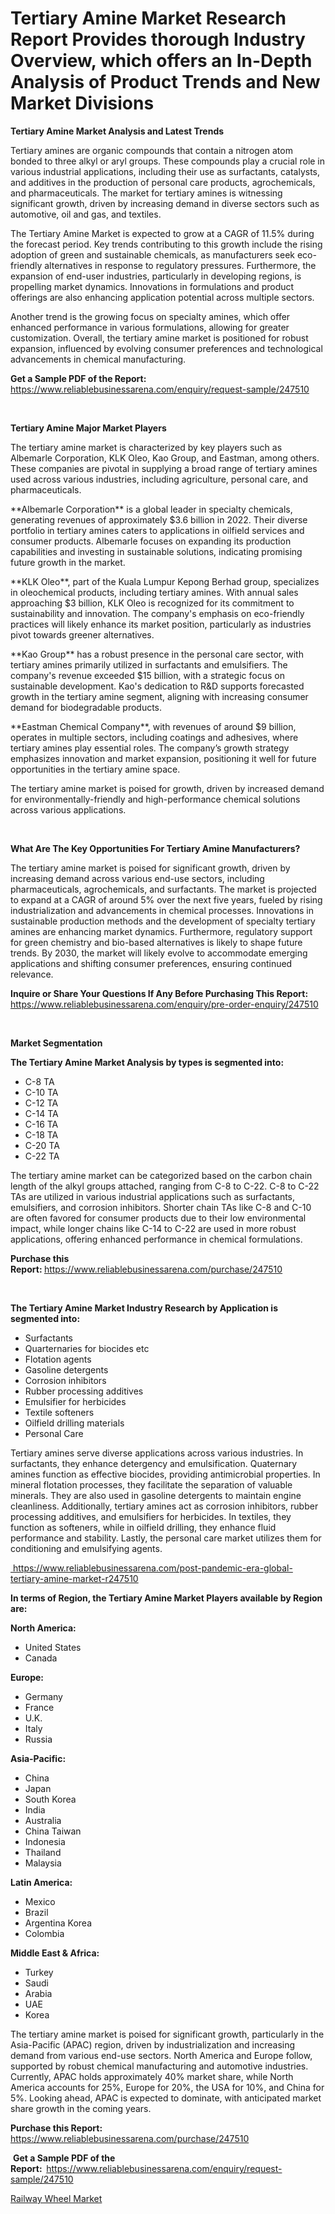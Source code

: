 <p><h1>Tertiary Amine Market Research Report Provides thorough Industry Overview, which offers an In-Depth Analysis of Product Trends and New Market Divisions</h1></p><p><strong>Tertiary Amine Market Analysis and Latest Trends</strong></p>
<p><p>Tertiary amines are organic compounds that contain a nitrogen atom bonded to three alkyl or aryl groups. These compounds play a crucial role in various industrial applications, including their use as surfactants, catalysts, and additives in the production of personal care products, agrochemicals, and pharmaceuticals. The market for tertiary amines is witnessing significant growth, driven by increasing demand in diverse sectors such as automotive, oil and gas, and textiles.</p><p>The Tertiary Amine Market is expected to grow at a CAGR of 11.5% during the forecast period. Key trends contributing to this growth include the rising adoption of green and sustainable chemicals, as manufacturers seek eco-friendly alternatives in response to regulatory pressures. Furthermore, the expansion of end-user industries, particularly in developing regions, is propelling market dynamics. Innovations in formulations and product offerings are also enhancing application potential across multiple sectors.</p><p>Another trend is the growing focus on specialty amines, which offer enhanced performance in various formulations, allowing for greater customization. Overall, the tertiary amine market is positioned for robust expansion, influenced by evolving consumer preferences and technological advancements in chemical manufacturing.</p></p>
<p><strong>Get a Sample PDF of the Report:&nbsp;</strong> <a href="https://www.reliablebusinessarena.com/enquiry/request-sample/247510?utm_campaign=2532&utm_medium=2&utm_source=Github&utm_content=ia&utm_term=30032025&utm_id=tertiary-amine">https://www.reliablebusinessarena.com/enquiry/request-sample/247510</a></p>
<p>&nbsp;</p>
<p><strong>Tertiary Amine Major Market Players</strong></p>
<p><p>The tertiary amine market is characterized by key players such as Albemarle Corporation, KLK Oleo, Kao Group, and Eastman, among others. These companies are pivotal in supplying a broad range of tertiary amines used across various industries, including agriculture, personal care, and pharmaceuticals.</p><p>**Albemarle Corporation** is a global leader in specialty chemicals, generating revenues of approximately $3.6 billion in 2022. Their diverse portfolio in tertiary amines caters to applications in oilfield services and consumer products. Albemarle focuses on expanding its production capabilities and investing in sustainable solutions, indicating promising future growth in the market.</p><p>**KLK Oleo**, part of the Kuala Lumpur Kepong Berhad group, specializes in oleochemical products, including tertiary amines. With annual sales approaching $3 billion, KLK Oleo is recognized for its commitment to sustainability and innovation. The company's emphasis on eco-friendly practices will likely enhance its market position, particularly as industries pivot towards greener alternatives.</p><p>**Kao Group** has a robust presence in the personal care sector, with tertiary amines primarily utilized in surfactants and emulsifiers. The company's revenue exceeded $15 billion, with a strategic focus on sustainable development. Kao's dedication to R&D supports forecasted growth in the tertiary amine segment, aligning with increasing consumer demand for biodegradable products.</p><p>**Eastman Chemical Company**, with revenues of around $9 billion, operates in multiple sectors, including coatings and adhesives, where tertiary amines play essential roles. The company’s growth strategy emphasizes innovation and market expansion, positioning it well for future opportunities in the tertiary amine space.</p><p>The tertiary amine market is poised for growth, driven by increased demand for environmentally-friendly and high-performance chemical solutions across various applications.</p></p>
<p>&nbsp;</p>
<p><strong>What Are The Key Opportunities For Tertiary Amine Manufacturers?</strong></p>
<p><p>The tertiary amine market is poised for significant growth, driven by increasing demand across various end-use sectors, including pharmaceuticals, agrochemicals, and surfactants. The market is projected to expand at a CAGR of around 5% over the next five years, fueled by rising industrialization and advancements in chemical processes. Innovations in sustainable production methods and the development of specialty tertiary amines are enhancing market dynamics. Furthermore, regulatory support for green chemistry and bio-based alternatives is likely to shape future trends. By 2030, the market will likely evolve to accommodate emerging applications and shifting consumer preferences, ensuring continued relevance.</p></p>
<p><strong>Inquire or Share Your Questions If Any Before Purchasing This Report:</strong> <a href="https://www.reliablebusinessarena.com/enquiry/pre-order-enquiry/247510?utm_campaign=2532&utm_medium=2&utm_source=Github&utm_content=ia&utm_term=30032025&utm_id=tertiary-amine">https://www.reliablebusinessarena.com/enquiry/pre-order-enquiry/247510</a></p>
<p>&nbsp;</p>
<p><strong>Market Segmentation</strong></p>
<p><strong>The Tertiary Amine Market Analysis by types is segmented into:</strong></p>
<p><ul><li>C-8 TA</li><li>C-10 TA</li><li>C-12 TA</li><li>C-14 TA</li><li>C-16 TA</li><li>C-18 TA</li><li>C-20 TA</li><li>C-22 TA</li></ul></p>
<p><p>The tertiary amine market can be categorized based on the carbon chain length of the alkyl groups attached, ranging from C-8 to C-22. C-8 to C-22 TAs are utilized in various industrial applications such as surfactants, emulsifiers, and corrosion inhibitors. Shorter chain TAs like C-8 and C-10 are often favored for consumer products due to their low environmental impact, while longer chains like C-14 to C-22 are used in more robust applications, offering enhanced performance in chemical formulations.</p></p>
<p><strong>Purchase this Report:&nbsp;</strong><a href="https://www.reliablebusinessarena.com/purchase/247510?utm_campaign=2532&utm_medium=2&utm_source=Github&utm_content=ia&utm_term=30032025&utm_id=tertiary-amine">https://www.reliablebusinessarena.com/purchase/247510</a></p>
<p>&nbsp;</p>
<p><strong>The Tertiary Amine Market Industry Research by Application is segmented into:</strong></p>
<p><ul><li>Surfactants</li><li>Quarternaries for biocides etc</li><li>Flotation agents</li><li>Gasoline detergents</li><li>Corrosion inhibitors</li><li>Rubber processing additives</li><li>Emulsifier for herbicides</li><li>Textile softeners</li><li>Oilfield drilling materials</li><li>Personal Care</li></ul></p>
<p><p>Tertiary amines serve diverse applications across various industries. In surfactants, they enhance detergency and emulsification. Quaternary amines function as effective biocides, providing antimicrobial properties. In mineral flotation processes, they facilitate the separation of valuable minerals. They are also used in gasoline detergents to maintain engine cleanliness. Additionally, tertiary amines act as corrosion inhibitors, rubber processing additives, and emulsifiers for herbicides. In textiles, they function as softeners, while in oilfield drilling, they enhance fluid performance and stability. Lastly, the personal care market utilizes them for conditioning and emulsifying agents.</p></p>
<p><a href="https://www.reliablebusinessarena.com/post-pandemic-era-global-tertiary-amine-market-r247510?utm_campaign=2532&utm_medium=2&utm_source=Github&utm_content=ia&utm_term=30032025&utm_id=tertiary-amine">&nbsp;https://www.reliablebusinessarena.com/post-pandemic-era-global-tertiary-amine-market-r247510</a></p>
<p><strong>In terms of Region, the Tertiary Amine Market Players available by Region are:</strong></p>
<p>
    <p> <strong> North America: </strong>
        <ul>
            <li>United States</li>
            <li>Canada</li>
        </ul>
        </p> 
    <p> <strong> Europe: </strong>
        <ul>
            <li>Germany</li>
            <li>France</li>
            <li>U.K.</li>
            <li>Italy</li>
            <li>Russia</li>
        </ul>
        </p> 
    <p> <strong> Asia-Pacific: </strong>
        <ul>
            <li>China</li>
            <li>Japan</li>
            <li>South Korea</li>
            <li>India</li>
            <li>Australia</li>
            <li>China Taiwan</li>
            <li>Indonesia</li>
            <li>Thailand</li>
            <li>Malaysia</li>
        </ul>
        </p> 
    <p> <strong> Latin America: </strong>
        <ul>
            <li>Mexico</li>
            <li>Brazil</li>
            <li>Argentina Korea</li>
            <li>Colombia</li>
        </ul>
        </p> 
    <p> <strong> Middle East & Africa: </strong>
        <ul>
            <li>Turkey</li>
            <li>Saudi</li>
            <li>Arabia</li>
            <li>UAE</li>
            <li>Korea</li>
        </ul>
    </p>
    </p>
<p><p>The tertiary amine market is poised for significant growth, particularly in the Asia-Pacific (APAC) region, driven by industrialization and increasing demand from various end-use sectors. North America and Europe follow, supported by robust chemical manufacturing and automotive industries. Currently, APAC holds approximately 40% market share, while North America accounts for 25%, Europe for 20%, the USA for 10%, and China for 5%. Looking ahead, APAC is expected to dominate, with anticipated market share growth in the coming years.</p></p>
<p><strong>Purchase this Report: </strong><a href="https://www.reliablebusinessarena.com/purchase/247510?utm_campaign=2532&utm_medium=2&utm_source=Github&utm_content=ia&utm_term=30032025&utm_id=tertiary-amine">https://www.reliablebusinessarena.com/purchase/247510</a></p>
<p>&nbsp;<strong>Get a Sample PDF of the Report:&nbsp;&nbsp;</strong><a href="https://www.reliablebusinessarena.com/enquiry/request-sample/247510?utm_campaign=2532&utm_medium=2&utm_source=Github&utm_content=ia&utm_term=30032025&utm_id=tertiary-amine">https://www.reliablebusinessarena.com/enquiry/request-sample/247510</a></p>
<p><strong></strong></p>
<p><p><a href="https://github.com/mayabungard8092/Market-Research-Report-List-1/blob/main/railway-wheel-market.md?utm_campaign=2532&utm_medium=2&utm_source=Github&utm_content=ia&utm_term=30032025&utm_id=tertiary-amine">Railway Wheel Market</a></p></p>